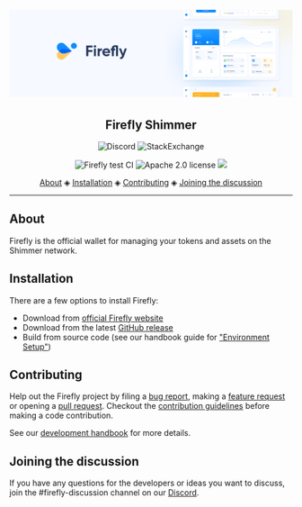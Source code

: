 <h1 align="center">
  <br>
  <a href=""><img src="header.png"></a>
</h1>

<h2 align="center">Firefly Shimmer</h2>

<p align="center">
  <a href="https://discord.iota.org/" style="text-decoration:none;"><img src="https://img.shields.io/badge/Discord-9cf.svg?logo=discord" alt="Discord"></a>
  <a href="https://iota.stackexchange.com/" style="text-decoration:none;"><img src="https://img.shields.io/badge/StackExchange-9cf.svg?logo=stackexchange" alt="StackExchange"></a>
</p>

<p align="center">
  <a href="https://github.com/iotaledger/firefly/actions/workflows/ci.test.yml" style="text-decoration:none;"><img src="https://github.com/iotaledger/firefly/actions/workflows/ci.test.yml/badge.svg?branch=develop&event=push" alt="Firefly test CI"></a>
  <a href="https://github.com/iotaledger/firefly/blob/develop/LICENSE" style="text-decoration:none;"><img src="https://img.shields.io/badge/License-Apache%202.0-green.svg" alt="Apache 2.0 license"></a>
  <a href="https://app.fossa.com/projects/git%2Bgithub.com%2Fiotaledger%2Ffirefly?ref=badge_shield" alt="FOSSA Status"><img src="https://app.fossa.com/api/projects/git%2Bgithub.com%2Fiotaledger%2Ffirefly.svg?type=shield"/></a>
</p>

<p align="center">
  <a href="#about">About</a> ◈
  <a href="#installation">Installation</a> ◈
  <a href="#contributing">Contributing</a> ◈
  <a href="#joining-the-discussion">Joining the discussion</a> 
</p>

---

## About

Firefly is the official wallet for managing your tokens and assets on the Shimmer network.

## Installation

There are a few options to install Firefly:

-   Download from [official Firefly website](https://firefly.iota.org)
-   Download from the latest [GitHub release](https://github.com/iotaledger/firefly/releases/tag/desktop-2.0.0)
-   Build from source code (see our handbook guide for ["Environment Setup"](https://iotaledger.github.io/firefly/guides/environment-setup/))

## Contributing

Help out the Firefly project by filing a [bug report](https://github.com/iotaledger/firefly/issues/new?assignees=&labels=bug&template=bug_report.yml), making a [feature request](https://github.com/iotaledger/firefly/issues/new?assignees=&labels=feat&template=feature_request.md) or opening a [pull request](https://github.com/iotaledger/firefly/pulls/).
Checkout the [contribution guidelines](https://github.com/iotaledger/firefly/blob/develop/.github/CONTRIBUTING.md) before making a code contribution.

See our [development handbook](https://iotaledger.github.io/firefly/) for more details.

## Joining the discussion

If you have any questions for the developers or ideas you want to discuss, join the #firefly-discussion channel on our [Discord](https://discord.iota.org/).
